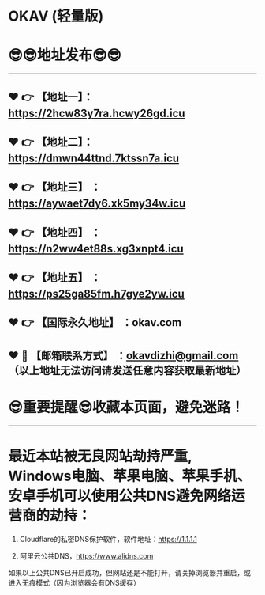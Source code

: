 # OKAV (轻量版)
:sunglasses::sunglasses:地址发布:sunglasses::sunglasses:
==

------
:heart: :point_right: 【地址一】：https://2hcw83y7ra.hcwy26gd.icu
------
:heart: :point_right: 【地址二】：https://dmwn44ttnd.7ktssn7a.icu
------
:heart: :point_right: 【地址三】 ：https://aywaet7dy6.xk5my34w.icu
-----
:heart: :point_right: 【地址四】 ：https://n2ww4et88s.xg3xnpt4.icu
------
:heart: :point_right: 【地址五】 ：https://ps25ga85fm.h7gye2yw.icu
------
:heart: :point_right: 【国际永久地址】 ：okav.com
------------
:heart: :e-mail: 【邮箱联系方式】 ：okavdizhi@gmail.com （以上地址无法访问请发送任意内容获取最新地址）
------
:sunglasses:重要提醒:sunglasses:收藏本页面，避免迷路！
==
------
最近本站被无良网站劫持严重, Windows电脑、苹果电脑、苹果手机、安卓手机可以使用公共DNS避免网络运营商的劫持：
==

1. Cloudflare的私密DNS保护软件，软件地址：https://1.1.1.1

2. 阿里云公共DNS，https://www.alidns.com

如果以上公共DNS已开启成功，但网站还是不能打开，请关掉浏览器并重启，或进入无痕模式（因为浏览器会有DNS缓存）
